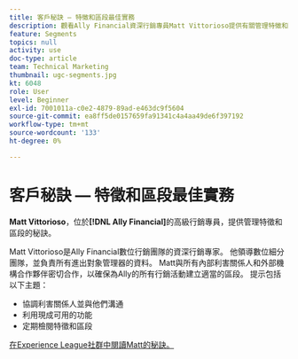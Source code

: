 ```yaml
---
title: 客戶秘訣 — 特徵和區段最佳實務
description: 觀看Ally Financial資深行銷專員Matt Vittorioso提供有關管理特徵和區段的秘訣。
feature: Segments
topics: null
activity: use
doc-type: article
team: Technical Marketing
thumbnail: ugc-segments.jpg
kt: 6048
role: User
level: Beginner
exl-id: 7001011a-c0e2-4879-89ad-e463dc9f5604
source-git-commit: ea8ff5de0157659fa91341c4a4aa49de6f397192
workflow-type: tm+mt
source-wordcount: '133'
ht-degree: 0%

---
```


# 客戶秘訣 — 特徵和區段最佳實務

**Matt Vittorioso**，位於&#x200B;**[!DNL Ally Financial]**&#x200B;的高級行銷專員，提供管理特徵和區段的秘訣。

Matt Vittorioso是Ally Financial數位行銷團隊的資深行銷專家。 他領導數位細分團隊，並負責所有進出對象管理器的資料。 Matt與所有內部利害關係人和外部機構合作夥伴密切合作，以確保為Ally的所有行銷活動建立適當的區段。 提示包括以下主題：

* 協調利害關係人並與他們溝通
* 利用現成可用的功能
* 定期檢閱特徵和區段

[在Experience League社群中閱讀Matt的秘訣。](https://experienceleaguecommunities.adobe.com/t5/adobe-audience-manager-blogs/traits-and-segments-best-practices/ba-p/367729)
